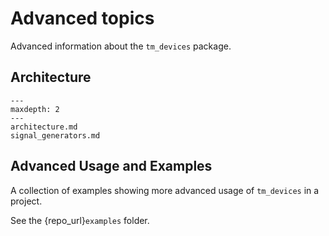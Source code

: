 # Advanced topics

Advanced information about the `tm_devices` package.

## Architecture

```{toctree}
---
maxdepth: 2
---
architecture.md
signal_generators.md
```

## Advanced Usage and Examples

A collection of examples showing more advanced usage of `tm_devices` in a
project.

See the {repo_url}`examples` folder.
